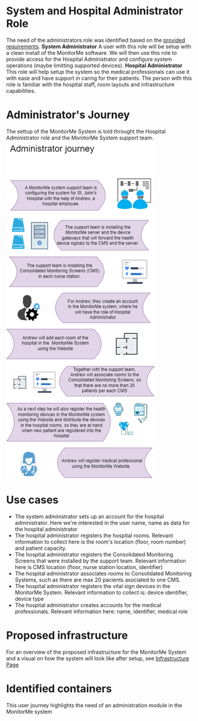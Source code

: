 # System and Hospital Administrator Role 

The need of the administrators role was identified based on the [provided requirements](https://github.com/ArchitectsEvolutionZone/MonitorMe/blob/main/Requirements/Functional%20Requirements.md).
__System Administrator__ 
A user with this role will be setup with a clean install of the MonitorMe software. We will then use this role to provide access for the Hospital Administrator and configure system operations (maybe limitting supported devices). 
__Hospital Administrator__
This role will help setup the system so the medical professionals can use it with ease and have support in caring for their patients. The person with this role is familiar with the hospital staff, room layouts and infrastructure capabilities.

# Administrator's Journey 
The settup of the MonitorMe System is told throught the Hospital Administrator role and the MonitorMe System support team. 
![Admin journey](https://github.com/ArchitectsEvolutionZone/MonitorMe/blob/main/resources/admin%20journey.png)

# Use cases 
- The system administrator sets up an account for the hospital administrator. Here we're interested in the user name, name as data for the hospital administrator
- The hospital administrator registers the hospital rooms. Relevant information to collect here is the room's location (floor, room number) and patient capacity.
- The hospital administrator registers the Consolidated Monitoring Screens that were installed by the support team. Relevant information here is CMS location (floor, nurse station location, identifier) 
- The hospital administrator associates rooms to Consolidated Monitoring Systems, such as there are max 20 pacients asociated to one CMS.
- The hospital administrator registers the vital sign devices in the MonitorMe System. Relevant information to collect is: device identifier, device type
- The hospital administrator creates accounts for the medical professionals. Relevant information here: name, identifier, medical role

# Proposed infrastructure 
For an overview of the  proposed infrastructure for the MonitorMe System and a visual on how the system will look like after setup, see [Infrastructure Page](https://github.com/ArchitectsEvolutionZone/MonitorMe/blob/main/Overview/Infrastructure.md) 

# Identified containers 
This user journey highlights the need of an administration module in the MonitorMe system
